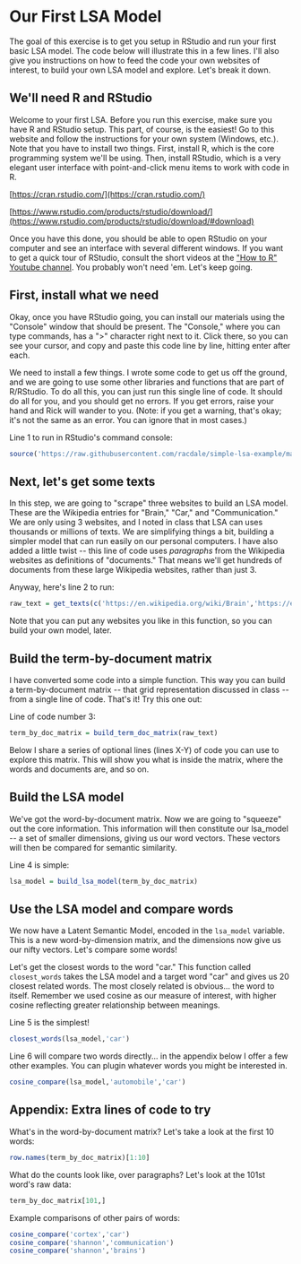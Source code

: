 # Our First LSA Model

The goal of this exercise is to get you setup in RStudio and run your first basic LSA model. The code below will illustrate this in a few lines. I'll also give you instructions on how to feed the code your own websites of interest, to build your own LSA model and explore. Let's break it down.

## We'll need R and RStudio

Welcome to your first LSA. Before you run this exercise, make sure you have R and RStudio setup. This part, of course, is the easiest! Go to this website and follow the instructions for your own system (Windows, etc.). Note that you have to install two things. First, install R, which is the core programming system we'll be using. Then, install RStudio, which is a very elegant user interface with point-and-click menu items to work with code in R.

[https://cran.rstudio.com/](https://cran.rstudio.com/)

[https://www.rstudio.com/products/rstudio/download/](https://www.rstudio.com/products/rstudio/download/#download)

Once you have this done, you should be able to open RStudio on your computer and see an interface with several different windows. If you want to get a quick tour of RStudio, consult the short videos at the ["How to R" Youtube channel](https://www.youtube.com/channel/UCAeWj0GhZ94wuvOIYu1XVrg). You probably won't need 'em. Let's keep going.

## First, install what we need

Okay, once you have RStudio going, you can install our materials using the "Console" window that should be present. The "Console," where you can type commands, has a ">" character right next to it. Click there, so you can see your cursor, and copy and paste this code line by line, hitting enter after each. 

We need to install a few things. I wrote some code to get us off the ground, and we are going to use some other libraries and functions that are part of R/RStudio. To do all this, you can just run this single line of code. It should do all for you, and you should get no errors. If you get errors, raise your hand and Rick will wander to you. (Note: if you get a warning, that's okay; it's not the same as an error. You can ignore that in most cases.)

Line 1 to run in RStudio's command console:

```r
source('https://raw.githubusercontent.com/racdale/simple-lsa-example/master/lsa_functions.R')
```

## Next, let's get some texts

In this step, we are going to "scrape" three websites to build an LSA model. These are the Wikipedia entries for "Brain," "Car," and "Communication." We are only using 3 websites, and I noted in class that LSA can uses thousands or millions of texts. We are simplifying things a bit, building a simpler model that can run easily on our personal computers. I have also added a little twist -- this line of code uses *paragraphs* from the Wikipedia websites as definitions of "documents." That means we'll get hundreds of documents from these large Wikipedia websites, rather than just 3. 

Anyway, here's line 2 to run:

```r
raw_text = get_texts(c('https://en.wikipedia.org/wiki/Brain','https://en.wikipedia.org/wiki/Car','https://en.wikipedia.org/wiki/Communication'))
```

Note that you can put any websites you like in this function, so you can build your own model, later.

## Build the term-by-document matrix

I have converted some code into a simple function. This way you can build a term-by-document matrix -- that grid representation discussed in class -- from a single line of code. That's it! Try this one out:

Line of code number 3:

```r
term_by_doc_matrix = build_term_doc_matrix(raw_text)
```

Below I share a series of optional lines (lines X-Y) of code you can use to explore this matrix. This will show you what is inside the matrix, where the words and documents are, and so on.

## Build the LSA model

We've got the word-by-document matrix. Now we are going to "squeeze" out the core information. This information will then constitute our lsa_model -- a set of smaller dimensions, giving us our word vectors. These vectors will then be compared for semantic similarity.

Line 4 is simple:

```r
lsa_model = build_lsa_model(term_by_doc_matrix)
```

## Use the LSA model and compare words

We now have a Latent Semantic Model, encoded in the `lsa_model` variable. This is a new word-by-dimension matrix, and the dimensions now give us our nifty vectors. Let's compare some words!

Let's get the closest words to the word "car." This function called `closest_words` takes the LSA model and a target word "car" and gives us 20 closest related words. The most closely related is obvious... the word to itself. Remember we used cosine as our measure of interest, with higher cosine reflecting greater relationship between meanings.

Line 5 is the simplest!

```r
closest_words(lsa_model,'car')
```

Line 6 will compare two words directly... in the appendix below I offer a few other examples. You can plugin whatever words you might be interested in.

```r
cosine_compare(lsa_model,'automobile','car')
```

## Appendix: Extra lines of code to try

What's in the word-by-document matrix? Let's take a look at the first 10 words:

```r
row.names(term_by_doc_matrix)[1:10]
```

What do the counts look like, over paragraphs? Let's look at the 101st word's raw data:

```r
term_by_doc_matrix[101,]
```

Example comparisons of other pairs of words:

```r
cosine_compare('cortex','car')
cosine_compare('shannon','communication')
cosine_compare('shannon','brains')
```



